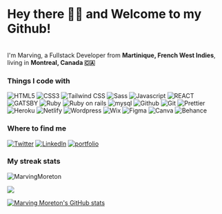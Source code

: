 <h1>Hey there 👋🏽 and Welcome to my Github!</h1>


<p></br> I'm Marving, a Fullstack Developer from <b>Martinique, French West Indies</b>, living in <b>Montreal, Canada 🇨🇦</b> </p>
<h3>Things I code with</h3>
<p>
  <img alt="HTML5" src="https://img.shields.io/badge/HTML5-E34F26?style=for-the-badge&logo=html5&logoColor=white" />
  <img alt="CSS3" src="https://img.shields.io/badge/CSS3-1572B6?style=for-the-badge&logo=css3&logoColor=white" />
  <img alt="Tailwind CSS" src="https://img.shields.io/badge/Tailwind_CSS-38B2AC?style=for-the-badge&logo=tailwind-css&logoColor=white" />
  <img alt="Sass" src="https://img.shields.io/badge/Sass-CC6699?style=for-the-badge&logo=sass&logoColor=white" />
  <img alt="Javascript" src="https://img.shields.io/badge/JavaScript-F7DF1E?style=for-the-badge&logo=javascript&logoColor=black" />
  <img alt="REACT" src="https://img.shields.io/badge/React-20232A?style=for-the-badge&logo=react&logoColor=61DAFB" />
  <img alt="GATSBY" src="https://img.shields.io/badge/Gatsby-663399?style=for-the-badge&logo=gatsby&logoColor=white" />
  <img alt="Ruby" src="https://img.shields.io/badge/Ruby-CC342D?style=for-the-badge&logo=ruby&logoColor=white" />
  <img alt="Ruby on rails" src="https://img.shields.io/badge/Ruby_on_Rails-CC0000?style=for-the-badge&logo=ruby-on-rails&logoColor=white" />
  <img alt="mysql" src="https://img.shields.io/badge/MySQL-005C84?style=for-the-badge&logo=mysql&logoColor=white" />
  <img alt="Github" src="https://img.shields.io/badge/GitHub-100000?style=for-the-badge&logo=github&logoColor=white" />
  <img alt="Git" src="https://img.shields.io/badge/GIT-E44C30?style=for-the-badge&logo=git&logoColor=white" />
  <img alt="Prettier" src="https://img.shields.io/badge/prettier-1A2C34?style=for-the-badge&logo=prettier&logoColor=F7BA3E" />
  <img alt="Heroku" src="https://img.shields.io/badge/Heroku-430098?style=for-the-badge&logo=heroku&logoColor=white" />
  <img alt="Netlify" src="https://img.shields.io/badge/Netlify-00C7B7?style=for-the-badge&logo=netlify&logoColor=white" />
  <img alt="Wordpress" src="https://img.shields.io/badge/Wordpress-21759B?style=for-the-badge&logo=wordpress&logoColor=white" />
  <img alt="Wix" src="https://img.shields.io/badge/Wix-000?style=for-the-badge&logo=wix&logoColor=white" />
  <img alt="Figma" src="https://img.shields.io/badge/Figma-F24E1E?style=for-the-badge&logo=figma&logoColor=white" />
  <img alt="Canva" src="https://img.shields.io/badge/Canva-%2300C4CC.svg?&style=for-the-badge&logo=Canva&logoColor=white" />
  <img alt="Behance" src="https://img.shields.io/badge/Behance-0054F7?style=for-the-badge&logo=behance&logoColor=white" />
</p>


<h3>Where to find me</h3>
<a href="https://twitter.com/Marving9723" target="_blank"><img alt="Twitter" src="https://img.shields.io/badge/twitter-%231DA1F2.svg?&style=for-the-badge&logo=twitter&logoColor=white" /></a>
<a href="https://www.linkedin.com/in/marving-moreton/" target="_blank"><img alt="LinkedIn" src="https://img.shields.io/badge/linkedin-%230077B5.svg?&style=for-the-badge&logo=linkedin&logoColor=white" /></a> 
  <a href="https://marving.io/" target="_blank"><img alt="portfolio" src="https://img.shields.io/badge/website-000000?style=for-the-badge&logo=About.me&logoColor=white" /></a>
  
 
</p>

<h3>My streak stats</h3>
<p><img align="center" src="https://github-readme-streak-stats.herokuapp.com/?user=MarvingMoreton" alt="MarvingMoreton" /></p>

<a href="http://www.github.com/MarvingMoreton"><img src="https://github-readme-streak-stats.herokuapp.com/?user=MarvingMoreton&stroke=0f172a&background=ffffff&ring=0f172a&fire=0f172a&currStreakNum=0f172a&currStreakLabel=0f172a&sideNums=0f172a&sideLabels=0f172a&dates=0f172a&hide_border=true" /></a>

<a href="http://www.github.com/MarvingMoreton"><img src="https://github-readme-stats.vercel.app/api?username=MarvingMoreton&show_icons=true&hide=&count_private=true&title_color=0f172a&text_color=0f172a&icon_color=444e59&bg_color=ffffff&hide_border=true&show_icons=true" alt="Marving Moreton's GitHub stats" /></a>

